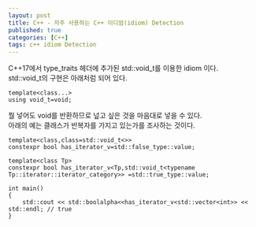```yaml
---
layout: post
title: C++ - 자주 사용하는 C++ 이디엄(idiom) Detection
published: true
categories: [C++]
tags: c++ idiom Detection
---
```

C++17에서 type_traits 헤더에 추가된 std::void_t를 이용한 idiom 이다.  
std::void_t의 구현은 아래처럼 되어 있다.  
  
```
template<class...>
using void_t=void;
```
  
뭘 넣어도 void를 반환하므로 넢고 싶은 것을 마음대로 넣을 수 있다.  
아래의 예는 클래스가 반복자를 가지고 있는가를 조사하는 것이다.  
  
```
template<class,class=std::void_t<>>
constexpr bool has_iterator_v=std::false_type::value;

template<class Tp>
constexpr bool has_iterator_v<Tp,std::void_t<typename Tp::iterator::iterator_category>> =std::true_type::value;

int main()
{
    std::cout << std::boolalpha<<has_iterator_v<std::vector<int>> << std::endl; // true
}

```